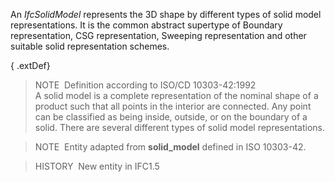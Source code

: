 An _IfcSolidModel_ represents the 3D shape by different types of solid model representations. It is the common abstract supertype of Boundary representation, CSG representation, Sweeping representation and other suitable solid representation schemes.

{ .extDef}
> NOTE&nbsp; Definition according to ISO/CD 10303-42:1992  
> A solid model is a complete representation of the nominal shape of a product such that all points in the interior are connected. Any point can be classified as being inside, outside, or on the boundary of a solid. There are several different types of solid model representations.

> NOTE&nbsp; Entity adapted from **solid_model** defined in ISO 10303-42.

> HISTORY&nbsp; New entity in IFC1.5
